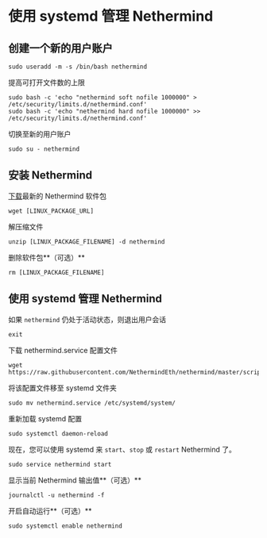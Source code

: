 # 使用 systemd 管理 Nethermind

## 创建一个新的用户账户

```text
sudo useradd -m -s /bin/bash nethermind
```

提高可打开文件数的上限

```text
sudo bash -c 'echo "nethermind soft nofile 1000000" > /etc/security/limits.d/nethermind.conf'
sudo bash -c 'echo "nethermind hard nofile 1000000" >> /etc/security/limits.d/nethermind.conf'
```

切换至新的用户账户

```text
sudo su - nethermind
```

## 安装 Nethermind

[下载](../yi-tai-fang-ke-hu-duan/download-sources/)最新的 Nethermind 软件包

```text
wget [LINUX_PACKAGE_URL]
```

解压缩文件

```text
unzip [LINUX_PACKAGE_FILENAME] -d nethermind
```

删除软件包**（可选）**

```text
rm [LINUX_PACKAGE_FILENAME]
```

## 使用 systemd 管理 Nethermind

如果 `nethermind` 仍处于活动状态，则退出用户会话

```text
exit
```

下载 nethermind.service 配置文件

```text
wget https://raw.githubusercontent.com/NethermindEth/nethermind/master/scripts/nethermind.service
```

将该配置文件移至 systemd 文件夹

```text
sudo mv nethermind.service /etc/systemd/system/
```

重新加载 systemd 配置

```text
sudo systemctl daemon-reload
```

现在，您可以使用 systemd 来 `start`、`stop` 或 `restart` Nethermind 了。

```text
sudo service nethermind start
```

显示当前 Nethermind 输出值**（可选）**

```text
journalctl -u nethermind -f
```

开启自动运行**（可选）**

```text
sudo systemctl enable nethermind
```

